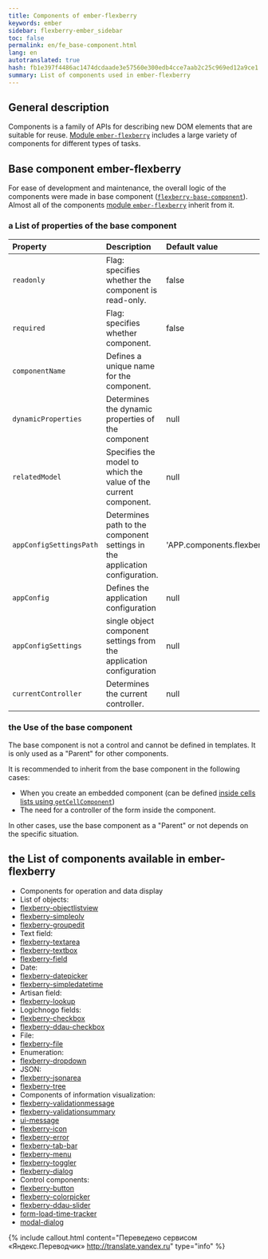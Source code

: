 ```yaml
--- 
title: Components of ember-flexberry 
keywords: ember 
sidebar: flexberry-ember_sidebar 
toc: false 
permalink: en/fe_base-component.html 
lang: en 
autotranslated: true 
hash: fb1e397f4486ac1474dcdaade3e57560e300edb4cce7aab2c25c969ed12a9ce1 
summary: List of components used in ember-flexberry 
--- 
```


## General description 

Components is a family of APIs for describing new DOM elements that are suitable for reuse. [Module `ember-flexberry`](ef_landing_page.html) includes a large variety of components for different types of tasks. 

## Base component ember-flexberry 

For ease of development and maintenance, the overall logic of the components were made in base component ([`flexberry-base-component`](https://github.com/Flexberry/ember-flexberry/blob/develop/addon/components/flexberry-base-component.js)). Almost all of the components [module `ember-flexberry`](ef_landing_page.html) inherit from it. 

### a List of properties of the base component 

Property | Description | Default value 
:--------------|:-----------------------------------------------------------|:------------- 
`readonly` | Flag: specifies whether the component is read-only. | false 
`required` | Flag: specifies whether component. | false 
`componentName` | Defines a unique name for the component. | 
`dynamicProperties` | Determines the dynamic properties of the component | null 
`relatedModel` | Specifies the model to which the value of the current component. | null 
`appConfigSettingsPath` | Determines path to the component settings in the application configuration. | 'APP.components.flexberryBaseComponent' 
`appConfig` | Defines the application configuration | null 
`appConfigSettings` | single object component settings from the application configuration | null 
`currentController` | Determines the current controller. | null 

### the Use of the base component 

The base component is not a control and cannot be defined in templates. It is only used as a "Parent" for other components. 

It is recommended to inherit from the base component in the following cases: 

* When you create an embedded component (can be defined [inside cells lists using `getCellComponent`](https://flexberry.github.io/ru/ef_object-list-view.html#вычислимые-свойства-в-getcellcomponent)) 
* The need for a controller of the form inside the component. 

In other cases, use the base component as a "Parent" or not depends on the specific situation.

## the List of components available in ember-flexberry 

* Components for operation and data display 
* List of objects: 
* [flexberry-objectlistview]() 
* [flexberry-simpleolv]() 
* [flexberry-groupedit]() 
* Text field: 
* [flexberry-textarea]() 
* [flexberry-textbox]() 
* [flexberry-field]() 
* Date: 
* [flexberry-datepicker]() 
* [flexberry-simpledatetime]() 
* Artisan field: 
* [flexberry-lookup]() 
* Logichnogo fields: 
* [flexberry-checkbox]() 
* [flexberry-ddau-checkbox]() 
* File: 
* [flexberry-file]() 
* Enumeration: 
* [flexberry-dropdown]() 
* JSON: 
* [flexberry-jsonarea]() 
* [flexberry-tree]() 
* Components of information visualization: 
* [flexberry-validationmessage]() 
* [flexberry-validationsummary]() 
* [ui-message]() 
* [flexberry-icon]() 
* [flexberry-error]() 
* [flexberry-tab-bar]() 
* [flexberry-menu]() 
* [flexberry-toggler]() 
* [flexberry-dialog]() 
* Control components: 
* [flexberry-button]() 
* [flexberry-colorpicker]() 
* [flexberry-ddau-slider]() 
* [form-load-time-tracker]() 
* [modal-dialog]() 



{% include callout.html content="Переведено сервисом «Яндекс.Переводчик» <http://translate.yandex.ru>" type="info" %}